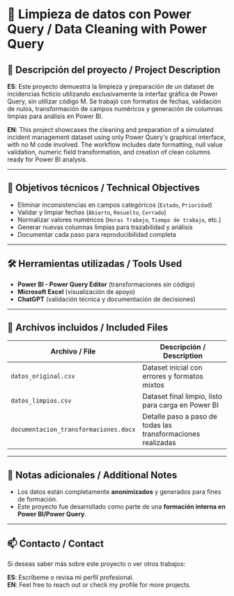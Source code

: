 # 🧹 Limpieza de datos con Power Query / Data Cleaning with Power Query

## 🧾 Descripción del proyecto / Project Description

**ES**: Este proyecto demuestra la limpieza y preparación de un dataset de incidencias ficticio utilizando exclusivamente la interfaz gráfica de Power Query, sin utilizar código M. Se trabajó con formatos de fechas, validación de nulos, transformación de campos numéricos y generación de columnas limpias para análisis en Power BI.

**EN**: This project showcases the cleaning and preparation of a simulated incident management dataset using only Power Query's graphical interface, with no M code involved. The workflow includes date formatting, null value validation, numeric field transformation, and creation of clean columns ready for Power BI analysis.

---

## 🧠 Objetivos técnicos / Technical Objectives

- Eliminar inconsistencias en campos categóricos (`Estado`, `Prioridad`)
- Validar y limpiar fechas (`Abierto`, `Resuelto`, `Cerrado`)
- Normalizar valores numéricos (`Horas Trabajo`, `Tiempo de trabajo`, etc.)
- Generar nuevas columnas limpias para trazabilidad y análisis
- Documentar cada paso para reproducibilidad completa

---

## 🛠 Herramientas utilizadas / Tools Used

- **Power BI - Power Query Editor** (transformaciones sin código)
- **Microsoft Excel** (visualización de apoyo)
- **ChatGPT** (validación técnica y documentación de decisiones)

---

## 📁 Archivos incluidos / Included Files

| Archivo / File              | Descripción / Description                                |
|----------------------------|-------------------------------------------------------------|
| `datos_original.csv`       | Dataset inicial con errores y formatos mixtos              |
| `datos_limpios.csv`        | Dataset final limpio, listo para carga en Power BI         |
| `documentacion_transformaciones.docx` | Detalle paso a paso de todas las transformaciones realizadas |

---

## 📌 Notas adicionales / Additional Notes

- Los datos están completamente **anonimizados** y generados para fines de formación.
- Este proyecto fue desarrollado como parte de una **formación interna en Power BI/Power Query**.

---

## 📫 Contacto / Contact

Si deseas saber más sobre este proyecto o ver otros trabajos:

**ES**: Escríbeme o revisa mi perfil profesional.  
**EN**: Feel free to reach out or check my profile for more projects.
